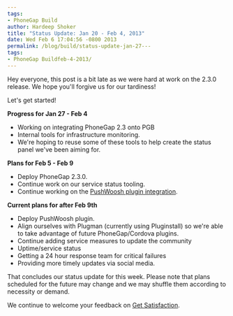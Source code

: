 ```yaml
---
tags:
- PhoneGap Build
author: Hardeep Shoker
title: "Status Update: Jan 20 - Feb 4, 2013"
date: Wed Feb 6 17:04:56 -0800 2013
permalink: /blog/build/status-update-jan-27---
tags:
- PhoneGap Buildfeb-4-2013/
---
```


Hey everyone, this post is a bit late as we were hard at work on the 2.3.0 release. We hope you'll forgive us for our tardiness!

Let's get started!

**Progress for Jan 27 - Feb 4**

- Working on integrating PhoneGap 2.3 onto PGB
- Internal tools for infrastructure monitoring.
- We're hoping to reuse some of these tools to help create the status panel we've been aiming for.


**Plans for Feb 5 - Feb 9**

- Deploy PhoneGap 2.3.0.
- Continue work on our service status tooling.
- Continue working on the [PushWoosh plugin integration](https://github.com/shaders/pushwoosh-phonegap-build-plugin).


**Current plans for after Feb 9th**

- Deploy PushWoosh plugin.
- Align ourselves with Plugman (currently using Pluginstall) so we're able to take advantage of future PhoneGap/Cordova plugins.
- Continue adding service measures to update the community 
- Uptime/service status
- Getting a 24 hour response team for critical failures
- Providing more timely updates via social media.


That concludes our status update for this week. Please note that plans scheduled for the future may change and we may shuffle them according to necessity or demand.

We continue to welcome your feedback on [Get Satisfaction](http://community.phonegap.com/nitobi).
